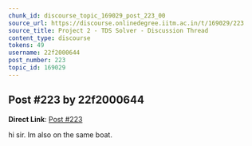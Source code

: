 ```yaml
---
chunk_id: discourse_topic_169029_post_223_00
source_url: https://discourse.onlinedegree.iitm.ac.in/t/169029/223
source_title: Project 2 - TDS Solver - Discussion Thread
content_type: discourse
tokens: 49
username: 22f2000644
post_number: 223
topic_id: 169029
---
```


## Post #223 by 22f2000644

**Direct Link**: [Post #223](https://discourse.onlinedegree.iitm.ac.in/t/169029/223)

hi sir. Im also on the same boat.
